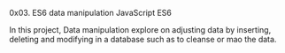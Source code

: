 0x03. ES6 data manipulation
JavaScript ES6

In this project, Data manipulation explore on adjusting data by inserting, deleting and modifying in a database such as to cleanse or mao the data.
